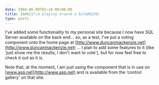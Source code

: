 ```yaml
---
date: 2004-06-08T03:10:00+00:00
title: I&#8217;m playing around a bit&#8230;
type: posts
---
```

I've added some functionality to my personal site because I now have SQL Server available on the back end... so, as a test, I've put a voting component onto the home page at [http://www.duncanmackenzie.net](http://www.duncanmackenzie.net) ... I plan to add some features to it (like &#8216;just show me the results, I don't want to vote'), but for now feel free to check it out as it is.

Note that, at the moment, I am just using the component that is in use on [www.asp.net](http://www.asp.net) and is available from the &#8216;control gallery' on that site.
